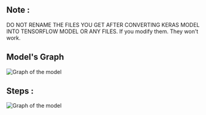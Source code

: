 
## Note : 

DO NOT RENAME THE FILES YOU GET AFTER CONVERTING KERAS MODEL INTO TENSORFLOW MODEL OR ANY FILES. If you modify them. They won't work.



## Model's Graph

![Graph of the model](https://github.com/AmitYadav1995/Deep_Learning/blob/master/TensorRT%20%7C%20Optimization%20of%20Deep%20Learning%20Models%20%7C/Graph%20of%20CNN%20Model.png)


## Steps :

![Graph of the model](https://github.com/AmitYadav1995/Deep_Learning/blob/master/TensorRT%20%7C%20Optimization%20of%20Deep%20Learning%20Models%20%7C/Img%20%7C%20Not%20Important%20%7C/TensorRT.png)


